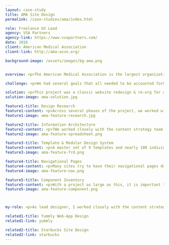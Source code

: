 ```yaml
---
layout: case-study
title: AMA Site Design
permalink: /case-studies/ama/index.html

role: Freelance UX Lead
agency: VSA Partners
agency-link: https://www.vsapartners.com/
date: 2016
client: American Medical Association
client-link: http://ama-assn.org/

background-image: /assets/images/bg-ama.png


overview: <p>The American Medical Association is the largest organization of physicians in the united states. With that, they have a lot of content on their website. Our goal was to create a clean, simple, expansible website that could accommodate a wide variety of content for physicians in various stages of their career (medical student, resident, physician, practice manager).</p>

challenge: <p>We had several goals that all needed to be accounted for&#58; Increase member registration, allow fast access to key content areas (continuing medical education, fellowship database, CPT information), create usable paths to deep-dive content (Meeting highlights from the LGBTQ Membership Group’s annual meeting), promote new content from JAMA & their newswire.</p>

solution: <p>This project was a classic website redesign & re-org for a large-scale organization. Over the five-month project, we focused on creating a solution that would work as well on the day it launches as it will in several years. A focus was put on creating a strong hierarchy and a flexible design system.</p>
solution-image: ama-solution.jpg

feature1-title: Design Research
feature1-content: <p>Across several phases of the project, we worked with both stakeholders and users to deepen our understanding & validate our findings. The project began with a large group exercise where we discovered both the key goals of the different users of our site as well as the key content from each section (and where it falls within the flows of various user's needs). As the project was on-going, we would often use design exercises (including card sorting and rapid prototyping) to ensure we were finding the best solutions. Nearing the end of the UX phase we conducted several usability studies in a variety of markets to test, improve and validate our designs.</p>
feature1-image: ama-feature-research.jpg

feature2-title: Information Architecture
feature2-content: <p>TWe worked closely with the content strategy team to digest and organize the wide variety of content. Many tools were used to help create our final sitemap (sticky notes, card sorts, stakeholder interviews, so many excel spreadsheet sitemaps).</p>
feature2-image: ama-feature-spreadsheet.png

feature3-title: Template & Modular Design System
feature3-content: <p>A master set of 9 templates and nearly 100 individual modules were used to create the final AMA website. Each module was wireframes (across 3 break-points), annotated & put into a master functional requirements document that contained all necessary information.</p>
feature3-image: ama-feature-frd.png

feature4-title: Navigational Pages
feature4-content: <p>Many sites try to have their navigational pages do too much work our goal was to get users directly to the content as fast as possible. This put the focus on navigation patterns that work hard (multi-level navigation units; jump navigation for longer content pages)</p>
feature4-image: ama-feature-nav.png

feature5-title: Component Inventory
feature5-content: <p>With a project as large as this, it is important to stay organized. We used a variety of tactics, including a large Functional Requirements Document, to ensure that we were accounting for every template, component, and page.</p>
feature5-image: ama-feature-component.png



my-role: <p>As lead designer, I worked closely with the content strategy team, additional UX designers & visual design to ensure that the system was built to support the</p>

related1-title: Yummly Web-App Design
related1-link: yummly

related2-title: Starbucks Site Design
related2-link: starbucks
---
```



